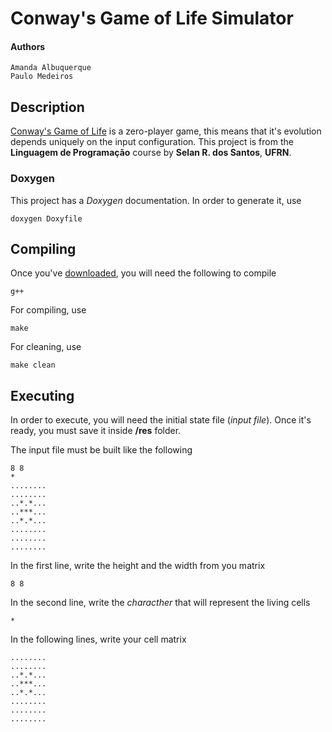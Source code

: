 # Conway's Game of Life Simulator
#### Authors
```
Amanda Albuquerque
Paulo Medeiros
```

## Description
[Conway's Game of Life](https://en.wikipedia.org/wiki/Conway%27s_Game_of_Life)  is a zero-player game, this means that it's evolution depends uniquely on the input configuration.
This project is from the **Linguagem de Programação** course by **Selan R. dos Santos**, **UFRN**.
### Doxygen
This project has a *Doxygen* documentation. In order to generate it, use
```
doxygen Doxyfile
```
## Compiling
Once you've [downloaded](https://github.com/pauloamed/Conway-s-Simulator/archive/master.zip), you will need the following to compile
```
g++
```
For compiling, use
```
make
```
For cleaning, use
```
make clean
```
## Executing
In order to execute, you will need the initial state file (*input file*). Once it's ready, you must save it inside **/res** folder.

The input file must be built like the following

```
8 8
*
........
........
..*.*...
..***...
..*.*...
........
........
........
```

In the first line, write the height and the width from you matrix
```
8 8
```
In the second line, write the *characther* that will represent the living cells
```
*
```
In the following lines, write your cell matrix
```
........
........
..*.*...
..***...
..*.*...
........
........
........
```
